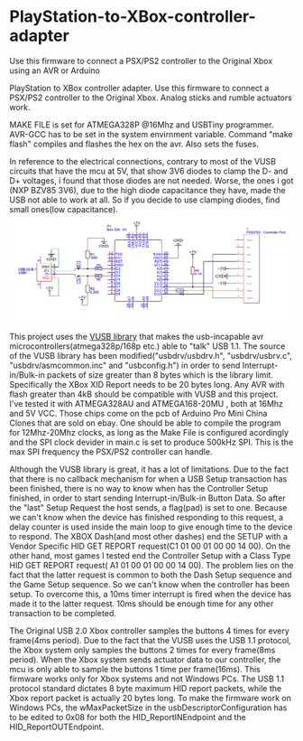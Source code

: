 # PlayStation-to-XBox-controller-adapter
Use this firmware to connect a PSX/PS2 controller to the Original Xbox using an AVR or Arduino


PlayStation to XBox controller adapter.
Use this firmware to connect a PSX/PS2 controller to the Original Xbox. Analog sticks and rumble actuators work.

MAKE FILE is set for ATMEGA328P @16Mhz and USBTiny programmer. AVR-GCC has to be set in the system envirnment variable. Command "make flash" compiles and flashes the hex on the avr. Also sets the fuses.

In reference to the electrical connections, contrary to most of the VUSB circuits that have the mcu at 5V, that show 3V6 diodes to clamp the D- and D+ voltages, i found that those diodes are not needed. Worse, the ones i got (NXP BZV85 3V6), due to the high diode capacitance they have, made the USB not able to work at all. So if you decide to use clamping diodes, find small ones(low capacitance).
![Alt text](Pictures/Connections.png?raw=true "Title")


This project uses the [VUSB library](https://github.com/obdev/v-usb) that makes the usb-incapable avr microcontrollers(atmega328p/168p etc.) able to "talk" USB 1.1. The source of the VUSB library has been modified("usbdrv/usbdrv.h", "usbdrv/usbrv.c", "usbdrv/asmcommon.inc" and "usbconfig.h") in order to send Interrupt-in/Bulk-in packets of size greater than 8 bytes which is the library limit. Specifically the XBox XID Report needs to be 20 bytes long.
Any AVR with flash greater than 4kB should be compatible with VUSB and this project. I've tested it with ATMEGA328AU and ATMEGA168-20MU , both at 16Mhz  and 5V VCC. Those chips come on the pcb of Arduino Pro Mini China Clones that are sold on ebay. One should be able to compile the program for 12Mhz-20Mhz clocks, as long as the Make File is configured acordingly and the SPI clock devider in main.c is set to produce 500kHz SPI. This is the max SPI frequency the PSX/PS2 controller can handle.


Although the VUSB library is great, it has a lot of limitations. Due to the fact that there is no callback mechanism for when a USB Setup transaction has been finished, there is no way to know when has the Controller Setup finished, in order to start sending Interrupt-in/Bulk-in Button Data. So after the "last" Setup Request the host sends, a flag(pad) is set to one. Because we can't know when the device has finished responding to this request, a delay counter is used inside the main loop to give enough time to the device to respond.  The XBOX Dash(and most other dashes) end the SETUP with a Vendor Specific HID GET REPORT request(C1 01 00 01 00 00 14 00). On the other hand, most games I tested end the Controller Setup with a Class Type HID GET REPORT request( A1 01 00 01 00 00 14 00). The problem lies on the fact that the latter request is common to both the Dash Setup sequence and the Game Setup sequence. So we can't know when the controller has been setup. To overcome this, a 10ms timer interrupt is fired when the device has made it to the latter request. 10ms should be enough time for any other transaction to be completed.

The Original USB 2.0 Xbox controller samples the buttons 4 times for every frame(4ms period). Due to the fact that the VUSB uses the USB 1.1 protocol, the Xbox system only samples the buttons 2 times for every frame(8ms period). When the Xbox system sends actuator data to our controller, the mcu is only able to sample the buttons 1 time per frame(16ms). This firmware works only for Xbox systems and not Windows PCs. The USB 1.1 protocol standard dictates 8 byte maximum HID report packets, while the Xbox report packet is actually 20 bytes long. To make the firmware work on Windows PCs, the wMaxPacketSize in the usbDescriptorConfiguration has to be edited to 0x08 for both the HID_ReportINEndpoint and the HID_ReportOUTEndpoint.

